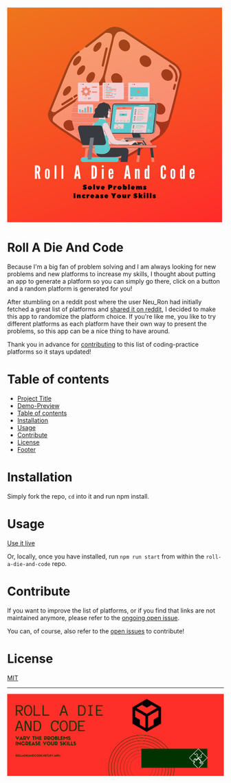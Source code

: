 ![](src/img/roll-a-die-and-code-header.png)

# Roll A Die And Code

<!--Badges here-->

Because I'm a big fan of problem solving and I am always looking for new problems and new platforms to increase my skills, I thought about putting an app to generate a platform so you can simply go there, click on a button and a random platform is generated for you!

After stumbling on a reddit post where the user Neu_Ron had initially fetched a great list of platforms and [shared it on reddit](https://www.reddit.com/r/learnprogramming/comments/c37o7k/a_list_of_all_problem_solving_websites/), I decided to make this app to randomize the platform choice. If you're like me, you like to try different platforms as each platform have their own way to present the problems, so this app can be a nice thing to have around.

Thank you in advance for [contributing](#contribute) to this list of coding-practice platforms so it stays updated!

# Table of contents

- [Project Title](#project-title)
- [Demo-Preview](#demo-preview)
- [Table of contents](#table-of-contents)
- [Installation](#installation)
- [Usage](#usage)
- [Contribute](#contribute)
- [License](#license)
- [Footer](#footer)

# Installation

Simply fork the repo, `cd` into it and run npm install.

# Usage

[Use it live](https://rolladieandcode.netlify.app/)

Or, locally, once you have installed, run `npm run start` from within the `roll-a-die-and-code` repo.

# Contribute

If you want to improve the list of platforms, or if you find that links are not maintained anymore, please refer to the [ongoing open issue](https://github.com/wolfthread/roll-a-die-and-code/issues/1).

You can, of course, also refer to the [open issues](https://github.com/wolfthread/roll-a-die-and-code/issues) to contribute!

# License

[MIT](LICENSE)

---

![](src/img/roll-a-die-and-code-footer.png)
